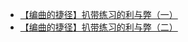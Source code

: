 - [【编曲的捷径】扒带练习的利与弊（一）](https://www.bilibili.com/opus/194300137175049033)
- [【编曲的捷径】扒带练习的利与弊（二）](https://www.bilibili.com/opus/199874910235554007)